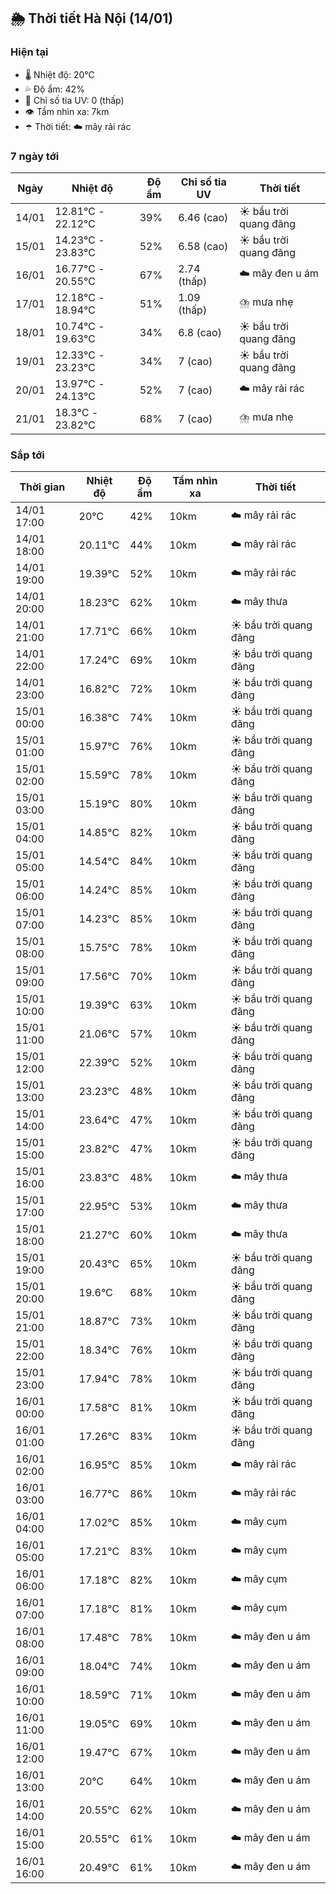## 🌦️ Thời tiết Hà Nội (14/01)

### Hiện tại

- 🌡️ Nhiệt độ: 20℃
- 💦 Độ ẩm: 42%
- 🌟 Chỉ số tia UV: 0 (thấp)
- 👁️ Tầm nhìn xa: 7km
- ☂️ Thời tiết: ☁️ mây rải rác

### 7 ngày tới

| Ngày | Nhiệt độ | Độ ẩm | Chỉ số tia UV | Thời tiết |
| --- | --- | --- | --- | --- |
| 14/01 | 12.81℃ - 22.12℃ | 39% | 6.46 (cao) | ☀️ bầu trời quang đãng |
| 15/01 | 14.23℃ - 23.83℃ | 52% | 6.58 (cao) | ☀️ bầu trời quang đãng |
| 16/01 | 16.77℃ - 20.55℃ | 67% | 2.74 (thấp) | ☁️ mây đen u ám |
| 17/01 | 12.18℃ - 18.94℃ | 51% | 1.09 (thấp) | ⛈️ mưa nhẹ |
| 18/01 | 10.74℃ - 19.63℃ | 34% | 6.8 (cao) | ☀️ bầu trời quang đãng |
| 19/01 | 12.33℃ - 23.23℃ | 34% | 7 (cao) | ☀️ bầu trời quang đãng |
| 20/01 | 13.97℃ - 24.13℃ | 52% | 7 (cao) | ☁️ mây rải rác |
| 21/01 | 18.3℃ - 23.82℃ | 68% | 7 (cao) | ⛈️ mưa nhẹ |

### Sắp tới

| Thời gian | Nhiệt độ | Độ ẩm | Tầm nhìn xa | Thời tiết |
| --- | --- | --- | --- | --- |
| 14/01 17:00 | 20℃ | 42% | 10km | ☁️ mây rải rác |
| 14/01 18:00 | 20.11℃ | 44% | 10km | ☁️ mây rải rác |
| 14/01 19:00 | 19.39℃ | 52% | 10km | ☁️ mây rải rác |
| 14/01 20:00 | 18.23℃ | 62% | 10km | ☁️ mây thưa |
| 14/01 21:00 | 17.71℃ | 66% | 10km | ☀️ bầu trời quang đãng |
| 14/01 22:00 | 17.24℃ | 69% | 10km | ☀️ bầu trời quang đãng |
| 14/01 23:00 | 16.82℃ | 72% | 10km | ☀️ bầu trời quang đãng |
| 15/01 00:00 | 16.38℃ | 74% | 10km | ☀️ bầu trời quang đãng |
| 15/01 01:00 | 15.97℃ | 76% | 10km | ☀️ bầu trời quang đãng |
| 15/01 02:00 | 15.59℃ | 78% | 10km | ☀️ bầu trời quang đãng |
| 15/01 03:00 | 15.19℃ | 80% | 10km | ☀️ bầu trời quang đãng |
| 15/01 04:00 | 14.85℃ | 82% | 10km | ☀️ bầu trời quang đãng |
| 15/01 05:00 | 14.54℃ | 84% | 10km | ☀️ bầu trời quang đãng |
| 15/01 06:00 | 14.24℃ | 85% | 10km | ☀️ bầu trời quang đãng |
| 15/01 07:00 | 14.23℃ | 85% | 10km | ☀️ bầu trời quang đãng |
| 15/01 08:00 | 15.75℃ | 78% | 10km | ☀️ bầu trời quang đãng |
| 15/01 09:00 | 17.56℃ | 70% | 10km | ☀️ bầu trời quang đãng |
| 15/01 10:00 | 19.39℃ | 63% | 10km | ☀️ bầu trời quang đãng |
| 15/01 11:00 | 21.06℃ | 57% | 10km | ☀️ bầu trời quang đãng |
| 15/01 12:00 | 22.39℃ | 52% | 10km | ☀️ bầu trời quang đãng |
| 15/01 13:00 | 23.23℃ | 48% | 10km | ☀️ bầu trời quang đãng |
| 15/01 14:00 | 23.64℃ | 47% | 10km | ☀️ bầu trời quang đãng |
| 15/01 15:00 | 23.82℃ | 47% | 10km | ☀️ bầu trời quang đãng |
| 15/01 16:00 | 23.83℃ | 48% | 10km | ☁️ mây thưa |
| 15/01 17:00 | 22.95℃ | 53% | 10km | ☁️ mây thưa |
| 15/01 18:00 | 21.27℃ | 60% | 10km | ☁️ mây thưa |
| 15/01 19:00 | 20.43℃ | 65% | 10km | ☀️ bầu trời quang đãng |
| 15/01 20:00 | 19.6℃ | 68% | 10km | ☀️ bầu trời quang đãng |
| 15/01 21:00 | 18.87℃ | 73% | 10km | ☀️ bầu trời quang đãng |
| 15/01 22:00 | 18.34℃ | 76% | 10km | ☀️ bầu trời quang đãng |
| 15/01 23:00 | 17.94℃ | 78% | 10km | ☀️ bầu trời quang đãng |
| 16/01 00:00 | 17.58℃ | 81% | 10km | ☀️ bầu trời quang đãng |
| 16/01 01:00 | 17.26℃ | 83% | 10km | ☀️ bầu trời quang đãng |
| 16/01 02:00 | 16.95℃ | 85% | 10km | ☁️ mây rải rác |
| 16/01 03:00 | 16.77℃ | 86% | 10km | ☁️ mây rải rác |
| 16/01 04:00 | 17.02℃ | 85% | 10km | ☁️ mây cụm |
| 16/01 05:00 | 17.21℃ | 83% | 10km | ☁️ mây cụm |
| 16/01 06:00 | 17.18℃ | 82% | 10km | ☁️ mây cụm |
| 16/01 07:00 | 17.18℃ | 81% | 10km | ☁️ mây cụm |
| 16/01 08:00 | 17.48℃ | 78% | 10km | ☁️ mây đen u ám |
| 16/01 09:00 | 18.04℃ | 74% | 10km | ☁️ mây đen u ám |
| 16/01 10:00 | 18.59℃ | 71% | 10km | ☁️ mây đen u ám |
| 16/01 11:00 | 19.05℃ | 69% | 10km | ☁️ mây đen u ám |
| 16/01 12:00 | 19.47℃ | 67% | 10km | ☁️ mây đen u ám |
| 16/01 13:00 | 20℃ | 64% | 10km | ☁️ mây đen u ám |
| 16/01 14:00 | 20.55℃ | 62% | 10km | ☁️ mây đen u ám |
| 16/01 15:00 | 20.55℃ | 61% | 10km | ☁️ mây đen u ám |
| 16/01 16:00 | 20.49℃ | 61% | 10km | ☁️ mây đen u ám |
